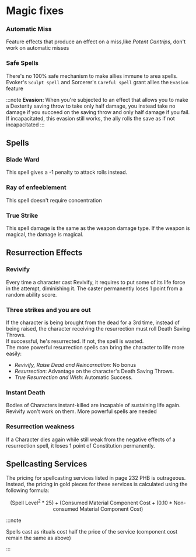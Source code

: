 # Magic fixes

### Automatic Miss  

Feature effects that produce an effect on a miss,like *Potent Cantrips*, don't work on automatic misses  

### Safe Spells  

There's no 100% safe mechanism to make allies immune to area spells. Evoker's `Sculpt spell` and Sorcerer's `Careful spell` grant allies the `Evasion` feature  

:::note
**Evasion:** When you're subjected to an effect that allows you to make a Dexterity saving throw to take only half damage, you instead take no damage if you succeed on the saving throw and only half damage if you fail. If incapacitated, this evasion still works, the ally rolls the save as if not incapacitated
:::

## Spells


### Blade Ward

This spell gives a -1 penalty to attack rolls instead.

### Ray of enfeeblement

This spell doesn't require concentration  

### True Strike

This spell damage is the same as the weapon damage type. If the weapon is magical, the damage is magical.


## Resurrection Effects

### Revivify

Every time a character cast Revivify, it requires to put some of its life force in the attempt, diminishing it. The caster permanently loses 1 point from a random ability score.  

### Three strikes and you are out

If the character is being brought from the dead for a 3rd time, instead of being raised, the character receiving the resurrection must roll Death Saving Throws.  
If successful, he's resurrected. If not, the spell is wasted.  
The more powerful resurrection spells can bring the character to life more easily:  
- *Revivify, Raise Dead and Reincarnation:* No bonus  
- *Resurrection*: Advantage on the character's Death Saving Throws.  
- *True Resurrection and Wish*: Automatic Success.

### Instant Death

Bodies of Characters instant-killed are incapable of sustaining life again. Revivify won't work on them. More powerful spells are needed

### Resurrection weakness

If a Character dies again while still weak from the negative effects of a resurrection spell, it loses 1 point of Constitution permanently.  

## Spellcasting Services  
The pricing for spellcasting services listed in page 232 PHB is outrageous.  
Instead, the pricing in gold pieces for these services is calculated using the following formula:  

$$
(\text{Spell Level}^2 * 25) + (\text{Consumed Material Component Cost} + (0.10 * \text{Non-consumed Material Component Cost})
$$

:::note

Spells cast as rituals cost half the price of the service (component cost remain the same as above)  

:::
